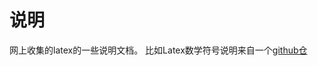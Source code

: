 # 说明
网上收集的latex的一些说明文档。
比如Latex数学符号说明来自一个[github仓](https://github.com/mk43/BlogResource/blob/master/LaTex/LATEX%E6%95%B0%E5%AD%A6%E7%AC%A6%E5%8F%B7%E8%A1%A8.pdf)